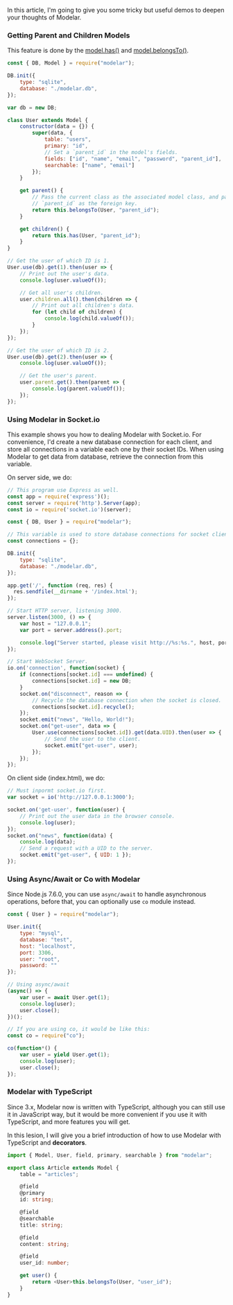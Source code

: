 In this article, I'm going to give you some tricky but useful demos to 
deepen your thoughts of Modelar.

### Getting Parent and Children Models

This feature is done by the [model.has()](/Docs/TheModelClass#model_has) and 
[model.belongsTo()](/Docs/TheModelClass#model_belongsTo).

```javascript
const { DB, Model } = require("modelar");

DB.init({
    type: "sqlite",
    database: "./modelar.db",
});

var db = new DB;

class User extends Model {
    constructor(data = {}) {
        super(data, {
            table: "users",
            primary: "id",
            // Set a `parent_id` in the model's fields.
            fields: ["id", "name", "email", "password", "parent_id"],
            searchable: ["name", "email"]
        });
    }

    get parent() {
        // Pass the current class as the associated model class, and pass the
        // `parent_id` as the foreign key.
        return this.belongsTo(User, "parent_id");
    }

    get children() {
        return this.has(User, "parent_id");
    }
}

// Get the user of which ID is 1.
User.use(db).get(1).then(user => {
    // Print out the user's data.
    console.log(user.valueOf());

    // Get all user's children.
    user.children.all().then(children => {
        // Print out all children's data.
        for (let child of children) {
            console.log(child.valueOf());
        }
    });
});

// Get the user of which ID is 2.
User.use(db).get(2).then(user => {
    console.log(user.valueOf());

    // Get the user's parent.
    user.parent.get().then(parent => {
        console.log(parent.valueOf());
    });
});
```

### Using Modelar in Socket.io

This example shows you how to dealing Modelar with Socket.io. For convenience,
I'd create a new database connection for each client, and store all 
connections in a variable each one by their socket IDs. When using Modelar to 
get data from database, retrieve the connection from this variable.

On server side, we do:

```javascript
// This program use Express as well.
const app = require('express')();
const server = require('http').Server(app);
const io = require('socket.io')(server);

const { DB, User } = require("modelar");

// This variable is used to store database connections for socket clients.
const connections = {};

DB.init({
    type: "sqlite",
    database: "./modelar.db",
});

app.get('/', function (req, res) {
  res.sendfile(__dirname + '/index.html');
});

// Start HTTP server, listening 3000.
server.listen(3000, () => {
    var host = "127.0.0.1";
    var port = server.address().port;

    console.log("Server started, please visit http://%s:%s.", host, port);
});

// Start WebSocket Server.
io.on('connection', function(socket) {
    if (connections[socket.id] === undefined) {
        connections[socket.id] = new DB;
    }
    socket.on("disconnect", reason => {
        // Recycle the database connection when the socket is closed.
        connections[socket.id].recycle();
    });
    socket.emit("news", "Hello, World!");
    socket.on("get-user", data => {
        User.use(connections[socket.id]).get(data.UID).then(user => {
            // Send the user to the client.
            socket.emit("get-user", user);
        });
    });
});
```

On client side (index.html), we do:

```javascript
// Must inpormt socket.io first.
var socket = io('http://127.0.0.1:3000');

socket.on('get-user', function(user) {
    // Print out the user data in the browser console.
    console.log(user);
});
socket.on("news", function(data) {
    console.log(data);
    // Send a request with a UID to the server.
    socket.emit("get-user", { UID: 1 });
});
```

### Using Async/Await or Co with Modelar

Since Node.js 7.6.0, you can use `async/await` to handle asynchronous 
operations, before that, you can optionally use `co` module instead.

```javascript
const { User } = require("modelar");

User.init({
    type: "mysql",
    database: "test",
    host: "localhost",
    port: 3306,
    user: "root",
    password: ""
});

// Using async/await
(async() => {
    var user = await User.get(1);
    console.log(user);
    user.close();
})();

// If you are using co, it would be like this:
const co = require("co");

co(function*() {
    var user = yield User.get(1);
    console.log(user);
    user.close();
});
```

### Modelar with TypeScript

Since 3.x, Modelar now is written with TypeScript, although you can still use 
it in JavaScript way, but it would be more convenient if you use it with 
TypeScript, and more features you will get.

In this lesion, I will give you a brief introduction of how to use Modelar 
with TypeScript and **decorators**.

```typescript
import { Model, User, field, primary, searchable } from "modelar";

export class Article extends Model {
    table = "articles";

    @field
    @primary
    id: string;

    @field
    @searchable
    title: string;

    @field
    content: string;

    @field
    user_id: number;

    get user() {
        return <User>this.belongsTo(User, "user_id");
    }
}
```